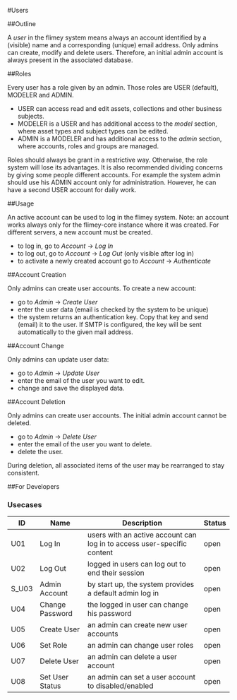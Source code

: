 #Users

##Outline

A *user* in the flimey system means always an account identified by a (visible) name and a 
corresponding (unique) email address. Only admins can create, modify and delete users. Therefore, an initial
admin account is always present in the associated database.

##Roles

Every user has a role given by an admin. Those roles are USER (default), MODELER and ADMIN.

* USER can access read and edit assets, collections and other business subjects.
* MODELER is a USER and has additional access to the *model* section, where asset types and subject types can be edited.
* ADMIN is a MODELER and has additional access to the *admin* section, where accounts, roles and groups are managed.

Roles should always be grant in a restrictive way. Otherwise, the role system will lose its advantages.
It is also recommended dividing concerns by giving some people different accounts. For example the system admin should use 
his ADMIN account only for administration. However, he can have a second USER account for daily work.

##Usage

An active account can be used to log in the flimey system. Note: an account works always only for the flimey-core instance 
where it was created. For different servers, a new account must be created.

* to log in, go to *Account* -> *Log In*
* to log out, go to *Account* -> *Log Out* (only visible after log in)
* to activate a newly created account go to *Account* -> *Authenticate*

##Account Creation

Only admins can create user accounts. To create a new account:

* go to *Admin* -> *Create User*
* enter the user data (email is checked by the system to be unique)
* the system returns an authentication key. Copy that key and send (email) it to the user. If SMTP is configured, the key 
will be sent automatically to the given mail address.

##Account Change

Only admins can update user data:

* go to *Admin* -> *Update User*
* enter the email of the user you want to edit.
* change and save the displayed data.

##Account Deletion

Only admins can create user accounts. The initial admin account cannot be deleted.

* go to *Admin* -> *Delete User*
* enter the email of the user you want to delete.
* delete the user.

During deletion, all associated items of the user may be rearranged to stay consistent. 

##For Developers

### Usecases

ID|Name|Description|Status
---|---|---|---
U01|Log In|users with an active account can log in to access user-specific content|open
U02|Log Out|logged in users can log out to end their session|open
S_U03|Admin Account|by start up, the system provides a default admin log in|open
U04|Change Password|the logged in user can change his password|open
U05|Create User|an admin can create new user accounts|open
U06|Set Role|an admin can change user roles|open
U07|Delete User|an admin can delete a user account|open
U08|Set User Status|an admin can set a user account to disabled/enabled|open

